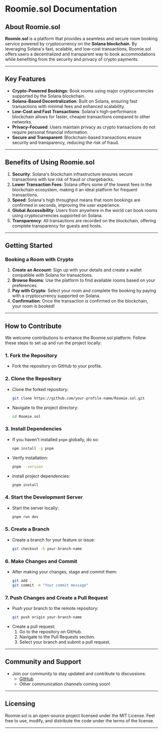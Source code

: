 # Roomie.sol Documentation

## About Roomie.sol

**Roomie.sol** is a platform that provides a seamless and secure room booking service powered by cryptocurrency on the **Solana blockchain**. By leveraging Solana's fast, scalable, and low-cost transactions, Roomie.sol offers users a decentralized and transparent way to book accommodations while benefiting from the security and privacy of crypto payments.

---

## Key Features

- **Crypto-Powered Bookings**: Book rooms using major cryptocurrencies supported by the Solana blockchain.
- **Solana-Based Decentralization**: Built on Solana, ensuring fast transactions with minimal fees and enhanced scalability.
- **Low-Cost and Fast Transactions**: Solana's high-performance blockchain allows for faster, cheaper transactions compared to other networks.
- **Privacy-Focused**: Users maintain privacy as crypto transactions do not require personal financial information.
- **Secure and Transparent**: Blockchain-based transactions ensure security and transparency, reducing the risk of fraud.

---

## Benefits of Using Roomie.sol

1. **Security**: Solana's blockchain infrastructure ensures secure transactions with low risk of fraud or chargebacks.
2. **Lower Transaction Fees**: Solana offers some of the lowest fees in the blockchain ecosystem, making it an ideal platform for frequent transactions.
3. **Speed**: Solana's high throughput means that room bookings are confirmed in seconds, improving the user experience.
4. **Global Accessibility**: Users from anywhere in the world can book rooms using cryptocurrencies supported on Solana.
5. **Transparency**: All transactions are recorded on the blockchain, offering complete transparency for guests and hosts.

---

## Getting Started

### Booking a Room with Crypto
1. **Create an Account**: Sign up with your details and create a wallet compatible with Solana for transactions.
2. **Browse Rooms**: Use the platform to find available rooms based on your preferences.
3. **Pay with Crypto**: Select your room and complete the booking by paying with a cryptocurrency supported on Solana.
4. **Confirmation**: Once the transaction is confirmed on the blockchain, your room is booked!

---

## How to Contribute

We welcome contributions to enhance the Roomie.sol platform. Follow these steps to set up and run the project locally:

### 1. Fork the Repository
- Fork the repository on GitHub to your profile.

### 2. Clone the Repository
- Clone the forked repository:
  ```bash
  git clone https://github.com/your-profile-name/Roomie.sol.git
  ```
- Navigate to the project directory:
  ```bash
  cd Roomie.sol
  ```

### 3. Install Dependencies
- If you haven't installed `pnpm` globally, do so:
  ```bash
  npm install -g pnpm
  ```
- Verify installation:
  ```bash
  pnpm --version
  ```
- Install project dependencies:
  ```bash
  pnpm install
  ```

### 4. Start the Development Server
- Start the server locally:
  ```bash
  pnpm run dev
  ```

### 5. Create a Branch
- Create a branch for your feature or issue:
  ```bash
  git checkout -b your-branch-name
  ```

### 6. Make Changes and Commit
- After making your changes, stage and commit them:
  ```bash
  git add .
  git commit -m "Your commit message"
  ```

### 7. Push Changes and Create a Pull Request
- Push your branch to the remote repository:
  ```bash
  git push origin your-branch-name
  ```
- Create a pull request:
  1. Go to the repository on GitHub.
  2. Navigate to the Pull Requests section.
  3. Select your branch and submit a pull request.

---

## Community and Support

- Join our community to stay updated and contribute to discussions:
  - [GitHub](https://github.com/Tufailahmed-Bargir/Roomie.sol)
  - Other communication channels coming soon!

---

## Licensing

Roomie.sol is an open-source project licensed under the MIT License. Feel free to use, modify, and distribute the code under the terms of the license.

---